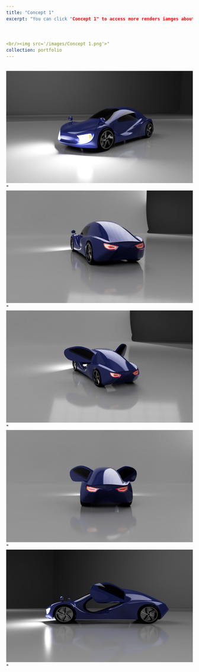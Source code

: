 ```yaml
---
title: "Concept 1"
excerpt: "You can click "Concept 1" to access more renders iamges about Concept 1. It will be available at grabcad soon.



<br/><img src='/images/Concept 1.png'>"
collection: portfolio
---
```



<br/><img src='/images/c1v1.png'>"
<br/><img src='/images/c1v2.png'>"
<br/><img src='/images/c1v3.png'>"
<br/><img src='/images/c1v4.png'>"
<br/><img src='/images/c1v5.png'>"
